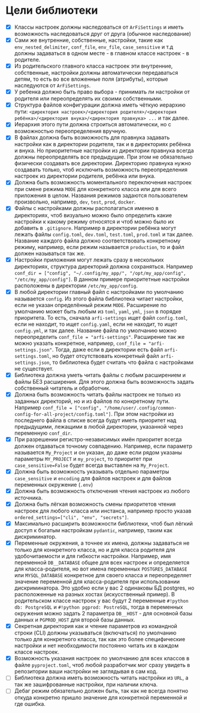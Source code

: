 # Цели библиотеки


- [x] Классы настроек должны наследоваться от `ArFiSettings` и иметь возможность наследоваться друг от друга (обычное наследование)
- [x] Сами же внутренние, собственные, настройки, такие как `env_nested_delimiter`, `conf_file`, `env_file`, `case_sensitive` и т.д должны задаваться в одном месте - в главном классе настроек - в родителе.
- [x] Из родительского главного класса настроек эти внутренние, собственные, настройки должны автоматически передаваться детям, то есть во все вложенные поля (атрибуты), которые наследуются от `ArFiSettings`.
- [x] У ребенка должно быть право выбора - принимать ли настройки от родителя или переопределять их своими собственными.
- [x] Структура файлов конфигурации должна иметь чёткую иерархию пути:
  `<директория настроек>/<директория родителя>/<директория ребёнка>/<директория внука>/<директория правнука> ...` и так далее.
- [x] Иерархия этого пути должна строиться автоматически, но с возможностью переопределения вручную.
- [x] В файлах должна быть возможность для правнука задавать настройки как в директории родителя, так и в директориях ребёнка и внука.
Но приоритетные настройки из директории правнука всегда должны переопределять все предыдущие. При этом не обязательно физически создавать все директории. Директорию правнука нужно создавать только, чтоб исключить возможность переопределения настроек из директории родителя, ребёнка или внука.
- [x] Должна быть возможность моментального переключения настроек при смене режима `MODE` для конкретного класса или для всего приложения в целом. Названия режимов задаются пользователем произвольно, например, `dev`, `test`, `prod`, `docker`.
- [x] Файлы с настройками должны располагаться именно в директориях, чтоб визуально можно было определить какие настройки к какому режиму относятся и чтоб можно было их добавить в `.gitignore`. Например в директории ребёнка могут лежать файлы `config.toml`, `dev.toml`, `test.toml`, `prod.toml` и так далее. Название каждого файла должно соответствовать конкретному режиму, например, если режим называется `production`, то и файл должен называться так же.
- [x] Настройки приложения могут лежать сразу в нескольких директориях, структура директорий должна сохраняться.
Например `conf_dir = ["config", "~/.config/my_app/", "/opt/my_app/config", "/etc/my_app/config"]`. В данном примере приоритетные настройки расположены в директории `/etc/my_app/config`.
- [x] В любой директории главный файл с настройками по умолчанию называется `config`. Из этого файла библиотека читает настройки, если не указан определённый режим `MODE`.
Расширение по умолчанию может быть любым из `toml`, `yaml`, `yml`, `json` в порядке приоритета. То есть, сначала `arfi-settings` ищет файл `config.toml`, если не находит, то ищет `config.yaml`, если не находит, то ищет `config.yml`, и так далее.
Название файла по умолчанию можно переопределить `conf_file = "arfi-settings"`. Расширение так же можно указать конкретное, например, `conf_file = "arfi-settings.json"`. Тогда, даже если в директории есть файл `arfi-settings.toml`, но будет отсутствовать конкретный файл `arfi-settings.json`, то библиотека будет считать что файла с настройками не существует.
- [x] Библиотека должна уметь читать файлы с любым расширением и файлы БЕЗ расширения. Для этого должна быть возможность задать собственный читатель и обработчик.
- [x] Должна быть возможность читать файлы настроек не только из заданных директорий, но и из файлов по конкретному пути.
Например `conf_file = ["config", "/home/user/.config/common-config-for-all-project/config.toml"]`. При этом настройки из последнего файла в списке всегда будут иметь приоритет над предыдущими, лежащими в любой директории, указанной через переменную `conf_dir`.
- [x] При разрешении регистро-независимых имён приоритет всегда должен отдаваться точному совпадению. Например, если параметр называется `My_Project` и он указан, до даже если рядом указаны параметры `MY_PROJECT` и `my_project`, то приоритет при `case_sensitive=False` будет всегда выставлен на `My_Project`.
- [x] Должна быть возможность указывать отдельно параметры `case_sensitive` и `encoding` для файлов настроек и для файлов переменных окружение (`.env`)
- [x] Должна быть возможность отключения чтения настроек из любого источника.
- [x] Должна быть лёгкая возможность смены приоритетов чтения настроек для любого класса или инстанса, например просто указав `ordered_settings=["cli", "env", "secrets"]`.
- [x] Максимально расширить возможности библиотеки, чтоб был лёгкий доступ к богатым настройкам `pydantic`, например, таким как дискриминатор.
- [x] Переменные окружения, а точнее их имена, должны задаваться не только для конкретного класса, но и для класса родителя для удобочитаемости и для гибкости настройки.
Например, имя переменной `DB__DATABASE` общее для всех настроек и определяется для класса-родителя, но вот имена переменных `POSTGRES_DATABASE` или `MYSQL_DATABASE` конкретное для своего класса и переопределяет значение переменной для класса-родителя при использовании дискриминатора. Это удобно если у вас 2 одинаковы БД postgres, но расположенные на разных хостах (искусственный пример). В родительском классе настроек у вас будут 2 переменные `#!python db: PostgreSQL` и `#!python pgprod: PostreSQL`, тогда в переменных окружения можно задать 2 параметра `DB__HOST` - для основной базы данных и `PGPROD_HOST` для второй базы данных.
- [x] Секретная директория как и чтение параметров из командной строки (CLI) должны указываться (включаться) по умолчанию только для конкретного класса, так как это более специфические настройки и нет необходимости постоянно читать их в каждом классе настроек.
- [x] Возможность указания настроек по умолчанию для всех классов в файле `pyproject.toml`, чтоб любой разработчик мог сразу увидеть в репозитории ваши настройки не заглядывая в сам код.
- [ ] Библиотека должна иметь возможность читать настройки из `URL`, а так же зашифрованные настройки, при наличии ключа.
- [ ] Дебаг режим обязательно должен быть, так как не всегда понятно откуда конкретно пришло значение для конкретной переменной и где ошибка.
